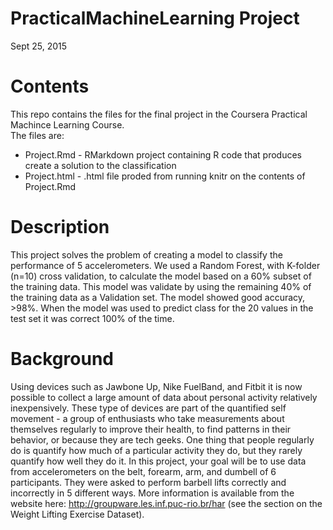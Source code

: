 # PracticalMachineLearning Project

Sept 25, 2015

# Contents
This repo contains the files for the final project in the Coursera Practical Machince Learning Course.  
The files are:

* Project.Rmd - RMarkdown project containing R code that produces create a solution to the classification
* Project.html - .html file proded from running knitr on the contents of Project.Rmd

# Description
This project solves the problem of creating a model to classify the performance of 5 accelerometers.
 We used a Random Forest, with K-folder (n=10) cross validation, to calculate the model 
based on a 60% subset of the training data.  This model was validate by using the remaining 40% of 
the training data as a Validation set.  The model showed good accuracy, >98%.  When the model
was used to predict class for the 20 values in the test set it was correct 100% of the time.  

# Background

Using devices such as Jawbone Up, Nike FuelBand, and Fitbit it is now possible to collect a large amount 
of data about personal activity relatively inexpensively. These type of devices are part of the quantified 
self movement - a group of enthusiasts who take measurements about themselves regularly to improve their 
health, to find patterns in their behavior, or because they are tech geeks. One thing that people regularly 
do is quantify how much of a particular activity they do, but they rarely quantify how well they do it. 
In this project, your goal will be to use data from accelerometers on the belt, forearm, arm, and 
dumbell of 6 participants. They were asked to perform barbell lifts correctly and 
incorrectly in 5 different ways. More information is available from the 
website here: http://groupware.les.inf.puc-rio.br/har (see the section on the Weight Lifting Exercise Dataset). 

